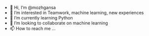 - 👋 Hi, I’m @mozhgansa
- 👀 I’m interested in Teamwork, machine learning, new experiences
- 🌱 I’m currently learning  Python
- 💞️ I’m looking to collaborate on machine learning
- 📫 How to reach me ...

<!---
mozhgansa/mozhgansa is a ✨ special ✨ repository because its `README.md` (this file) appears on your GitHub profile.
You can click the Preview link to take a look at your changes.
--->
